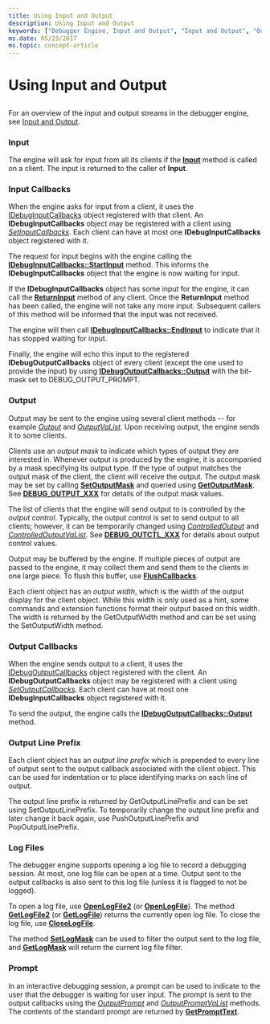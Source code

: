 ```yaml
---
title: Using Input and Output
description: Using Input and Output
keywords: ["Debugger Engine, Input and Output", "Input and Output", "Output"]
ms.date: 05/23/2017
ms.topic: concept-article
---
```


# Using Input and Output


## <span id="ddk_input_and_output_dbx"></span><span id="DDK_INPUT_AND_OUTPUT_DBX"></span>


For an overview of the input and output streams in the debugger engine, see [Input and Output](input-and-output.md).

### <span id="input"></span><span id="INPUT"></span>Input

The engine will ask for input from all its clients if the [**Input**](/windows-hardware/drivers/ddi/dbgeng/nf-dbgeng-idebugcontrol-input) method is called on a client. The input is returned to the caller of **Input**.

### <span id="input-callbacks"></span><span id="INPUT_CALLBACKS"></span>Input Callbacks

When the engine asks for input from a client, it uses the [IDebugInputCallbacks](/windows-hardware/drivers/ddi/dbgeng/nn-dbgeng-idebuginputcallbacks) object registered with that client. An **IDebugInputCallbacks** object may be registered with a client using [*SetInputCallbacks*](/windows-hardware/drivers/ddi/dbgeng/nf-dbgeng-idebugclient5-setinputcallbacks). Each client can have at most one **IDebugInputCallbacks** object registered with it.

The request for input begins with the engine calling the [**IDebugInputCallbacks::StartInput**](/windows-hardware/drivers/ddi/dbgeng/nf-dbgeng-idebuginputcallbacks-startinput) method. This informs the **IDebugInputCallbacks** object that the engine is now waiting for input.

If the **IDebugInputCallbacks** object has some input for the engine, it can call the [**ReturnInput**](/windows-hardware/drivers/ddi/dbgeng/nf-dbgeng-idebugcontrol3-returninput) method of any client. Once the **ReturnInput** method has been called, the engine will not take any more input. Subsequent callers of this method will be informed that the input was not received.

The engine will then call [**IDebugInputCallbacks::EndInput**](/windows-hardware/drivers/ddi/dbgeng/nf-dbgeng-idebuginputcallbacks-endinput) to indicate that it has stopped waiting for input.

Finally, the engine will echo this input to the registered **IDebugOutputCallbacks** object of every client (except the one used to provide the input) by using [**IDebugOutputCallbacks::Output**](/windows-hardware/drivers/ddi/dbgeng/nf-dbgeng-idebugoutputcallbacks-output) with the bit-mask set to DEBUG\_OUTPUT\_PROMPT.

### <span id="output"></span><span id="OUTPUT"></span>Output

Output may be sent to the engine using several client methods -- for example [*Output*](/previous-versions/ff553183(v=vs.85)) and [*OutputVaList*](/windows-hardware/drivers/ddi/dbgeng/nf-dbgeng-idebugcontrol3-outputvalist). Upon receiving output, the engine sends it to some clients.

Clients use an *output mask* to indicate which types of output they are interested in. Whenever output is produced by the engine, it is accompanied by a mask specifying its output type. If the type of output matches the output mask of the client, the client will receive the output. The output mask may be set by calling [**SetOutputMask**](/windows-hardware/drivers/ddi/dbgeng/nf-dbgeng-idebugclient5-setoutputmask) and queried using [**GetOutputMask**](/windows-hardware/drivers/ddi/dbgeng/nf-dbgeng-idebugclient5-getoutputmask). See [**DEBUG\_OUTPUT\_XXX**](debug-output-xxx.md) for details of the output mask values.

The list of clients that the engine will send output to is controlled by the *output control*. Typically, the output control is set to send output to all clients; however, it can be temporarily changed using [*ControlledOutput*](/previous-versions/ff539248(v=vs.85)) and [*ControlledOutputVaList*](/windows-hardware/drivers/ddi/dbgeng/nf-dbgeng-idebugcontrol3-controlledoutputvalist). See [**DEBUG\_OUTCTL\_XXX**](debug-outctl-xxx.md) for details about output control values.

Output may be buffered by the engine. If multiple pieces of output are passed to the engine, it may collect them and send them to the clients in one large piece. To flush this buffer, use [**FlushCallbacks**](/windows-hardware/drivers/ddi/dbgeng/nf-dbgeng-idebugclient5-flushcallbacks).

Each client object has an *output width*, which is the width of the output display for the client object. While this width is only used as a hint, some commands and extension functions format their output based on this width. The width is returned by the GetOutputWidth method and can be set using the SetOutputWidth method.

### <span id="output-callbacks"></span><span id="OUTPUT_CALLBACKS"></span>Output Callbacks

When the engine sends output to a client, it uses the [IDebugOutputCallbacks](/windows-hardware/drivers/ddi/dbgeng/nn-dbgeng-idebugoutputcallbacks) object registered with the client. An **IDebugOutputCallbacks** object may be registered with a client using [*SetOutputCallbacks*](/windows-hardware/drivers/ddi/dbgeng/nf-dbgeng-idebugclient5-setoutputcallbacks). Each client can have at most one **IDebugInputCallbacks** object registered with it.

To send the output, the engine calls the [**IDebugOutputCallbacks::Output**](/windows-hardware/drivers/ddi/dbgeng/nf-dbgeng-idebugoutputcallbacks-output) method.

### <span id="output-line-prefix"></span><span id="OUTPUT_LINE_PREFIX"></span>Output Line Prefix

Each client object has an *output line prefix* which is prepended to every line of output sent to the output callback associated with the client object. This can be used for indentation or to place identifying marks on each line of output.

The output line prefix is returned by GetOutputLinePrefix and can be set using SetOutputLinePrefix. To temporarily change the output line prefix and later change it back again, use PushOutputLinePrefix and PopOutputLinePrefix.

### <span id="log-files"></span><span id="LOG_FILES"></span>Log Files

The debugger engine supports opening a log file to record a debugging session. At most, one log file can be open at a time. Output sent to the output callbacks is also sent to this log file (unless it is flagged to not be logged).

To open a log file, use [**OpenLogFile2**](/windows-hardware/drivers/ddi/dbgeng/nf-dbgeng-idebugcontrol4-openlogfile2) (or [**OpenLogFile**](/windows-hardware/drivers/ddi/dbgeng/nf-dbgeng-idebugcontrol3-openlogfile)). The method [**GetLogFile2**](/windows-hardware/drivers/ddi/dbgeng/nf-dbgeng-idebugcontrol4-getlogfile2) (or [**GetLogFile**](/windows-hardware/drivers/ddi/dbgeng/nf-dbgeng-idebugcontrol3-getlogfile)) returns the currently open log file. To close the log file, use [**CloseLogFile**](/windows-hardware/drivers/ddi/dbgeng/nf-dbgeng-idebugcontrol3-closelogfile).

The method [**SetLogMask**](/windows-hardware/drivers/ddi/dbgeng/nf-dbgeng-idebugcontrol3-setlogmask) can be used to filter the output sent to the log file, and [**GetLogMask**](/windows-hardware/drivers/ddi/dbgeng/nf-dbgeng-idebugcontrol3-getlogmask) will return the current log file filter.

### <span id="prompt"></span><span id="PROMPT"></span>Prompt

In an interactive debugging session, a prompt can be used to indicate to the user that the debugger is waiting for user input. The prompt is sent to the output callbacks using the [*OutputPrompt*](/previous-versions/ff553227(v=vs.85)) and [*OutputPromptVaList*](/windows-hardware/drivers/ddi/dbgeng/nf-dbgeng-idebugcontrol3-outputpromptvalist) methods. The contents of the standard prompt are returned by [**GetPromptText**](/windows-hardware/drivers/ddi/dbgeng/nf-dbgeng-idebugcontrol3-getprompttext).

 

